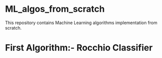 # ML_algos_from_scratch
This repository contains Machine Learning algorithms implementation from scratch.


# First Algorithm:- Rocchio Classifier
